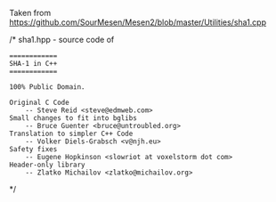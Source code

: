 Taken from https://github.com/SourMesen/Mesen2/blob/master/Utilities/sha1.cpp

/*
    sha1.hpp - source code of

    ============
    SHA-1 in C++
    ============

    100% Public Domain.

    Original C Code
        -- Steve Reid <steve@edmweb.com>
    Small changes to fit into bglibs
        -- Bruce Guenter <bruce@untroubled.org>
    Translation to simpler C++ Code
        -- Volker Diels-Grabsch <v@njh.eu>
    Safety fixes
        -- Eugene Hopkinson <slowriot at voxelstorm dot com>
    Header-only library
        -- Zlatko Michailov <zlatko@michailov.org>
*/ 

